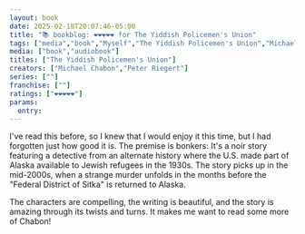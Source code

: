 ```yaml
---
layout: book
date: 2025-02-18T20:07:46-05:00
title: "📚 bookblog: ❤️❤️❤️❤️❤️ for The Yiddish Policemen's Union"
tags: ["media","book","Myself","The Yiddish Policemen's Union","Michael Chabon","Peter Riegert","alternate history"]
media: ["book","audiobook"]
titles: ["The Yiddish Policemen's Union"]
creators: ["Michael Chabon","Peter Riegert"]
series: [""]
franchise: [""]
ratings: ["❤️❤️❤️❤️❤️"]
params:
  entry: 
---
```


I've read this before, so I knew that I would enjoy it this time, but I had forgotten just how good it is. The premise is bonkers: It's a noir story featuring a detective from an alternate history where the U.S. made part of Alaska available to Jewish refugees in the 1930s. The story picks up in the mid-2000s, when a strange murder unfolds in the months before the "Federal District of Sitka" is returned to Alaska.

The characters are compelling, the writing is beautiful, and the story is amazing through its twists and turns. It makes me want to read some more of Chabon!